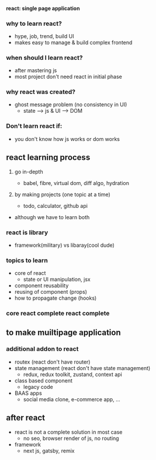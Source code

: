 #### react: single page application

### why to learn react?
- hype, job, trend, build UI
- makes easy to manage & build complex frontend

### when should I learn react?
- after mastering js
- most project don't need react in initial phase

### why react was created?
- ghost message problem (no consistency in UI)
    - state --> js & UI --> DOM

### Don't learn react if:
-  you don't know how js works or dom works


## react learning process
1. go in-depth
    - babel, fibre, virtual dom, diff algo, hydration

2. by making projects (one topic at a time)
    - todo, calculator, github api

- although we have to learn both

### react is library
- framework(military) vs libaray(cool dude)

### topics to learn
- core of react
    - state or UI manipulation, jsx
- component reusability
- reusing of component (props)
- how to propagate change (hooks)

### core react complete react complete

## to make muiltipage application
### additional addon to react
- routex (react don't have router)
- state management (react don't have state management)
    - redux, redux toolkit, zustand, context api
- class based component
    - legacy code
- BAAS apps
    - social media clone, e-commerce app, ...


## after react
- react is not a complete solution in most case
    - no seo, browser render of js, no routing
- framework
    - next js, gatsby, remix